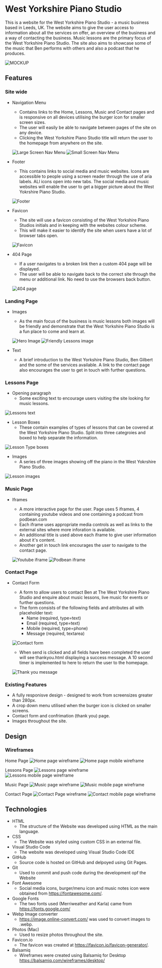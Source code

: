 # West Yorkshire Piano Studio

This is a website for the West Yorkshire Piano Studio - a music business based in Leeds, UK. The website aims to give the user access to information about all the services on offer, an overview of the business and a way of contacting the business. Music lessons are the primary focus of the West Yorkshire Piano Studio. The site also aims to showcase some of the music that Ben performs with others and also a podcast that he produces.  

![MOCKUP](docs/readme_images/mockup.jpg)

## Features

### Site wide
* Navigation Menu   
    * Contains links to the Home, Lessons, Music and Contact pages and is responsive on all devices utilising the burger icon for smaller screen sizes.
    * The user will easily be able to navigate between pages of the site on any device.
    * Clicking the West Yorkshire Piano Studio title will return the user to the homepage from anywhere on the site.

    ![Large Screen Nav Menu](docs/readme_images/large-screen-nav.jpg) ![Small Screen Nav Menu](docs/readme_images/small-screen-nav.jpeg)

* Footer
    * This contains links to social media and music websites. Icons are accessible to people using a screen reader through the use of aria labels. ALl icons open into new tabs. The social media and music websites will enable the user to get a bigger picture about the West Yokrshire Piano Studio.
    
    ![Footer](docs/readme_images/footer.jpg)

* Favicon
    * The site will use a favicon consisting of the West Yorkshire Piano Studios initials and in keeping with the websites colour scheme. 
    * This will make it easier to identify the site when users have a lot of browser tabs open.

    ![Favicon](docs/readme_images/favicon.jpeg)

* 404 Page
    * If a user navigates to a broken link then a custom 404 page will be displayed.
    * The user will be able to navigate back to the correct site through the menu or additional link. No need to use the browsers back button.

    ![404 page](docs/readme_images/404-page.jpg)

### Landing Page
* Images
    * As the main focus of the business is music lessons both images will be friendly and demonstrate that the West Yorkshire Piano Studio is a fun place to come and learn at.

    ![Hero Image](docs/readme_images/hero-image.jpg) ![Friendly Lessons image](docs/readme_images/friendly-image.jpg)

* Text 
    * A brief introduction to the West Yorkshire Piano Studio, Ben Gilbert and the some of the services available. A link to the contact page also encourages the user to get in touch with further questions.

### Lessons Page
* Opening paragraph
    * Some exciting text to encourage users visiting the site looking for music lessons. 

![Lessons text](docs/readme_images/lessons-text.jpg)

* Lesson Boxes
    * These contain examples of types of lessons that can be covered at the West Yorkshire Piano Studio. Split into three categroies and boxed to help separate the information.

![Lesson Type boxes](docs/readme_images/lessons-boxes.jpg)

* Images
    * A series of three images showing off the piano in the West Yokrshire Piano Studio.
    
![Lesson images](docs/readme_images/lessons-images.jpg)

### Music Page
* Iframes
    * A more interactive page for the user. Page uses 5 iframes, 4 containing youtube videos and one containing a podcast from podbean.com
    * Each iframe uses appropriate media controls as well as links to the external sites where more inforation is available.
    * An additional title is used above each iframe to give user information about it's content.
    * Another get in touch link encourages the user to navigate to the contact page.

    ![Youtube iframe](docs/readme_images/iframe-1.jpg)
    ![Podbean iframe](docs/readme_images/iframe-2.jpg)

### Contact Page
* Contact Form
    * A form to allow users to contact Ben at The West Yorkshire Piano Studio and enquire about music lessons, live music for events or further questions.
    * The form consists of the following fields and attributes all with placeholder text:
        * Name (required, type=text)
        * Email (required, type=text)
        * Mobile (required, type=phone)
        * Message (required, textarea)
    
    ![Contact form](docs/readme_images/contact-form.jpg)

    * When send is clicked and all fields have been completed the user will see thankyou.html displaying a success message. A 10 second timer is implemented to here to return the user to the homepage.

    ![Thank you message](docs/readme_images/thankyou.jpg)

### Existing Features

* A fully responisve design - designed to work from screensizes greater than 280px.
* A crop down menu utilised when the burger icon is clicked on smaller screens.
* Contact form and confrimation (thank you) page.
* Images throughout the site.

## Design

### Wireframes

Home Page
![Home page wireframe](docs/readme_images/index.png)
![Home page mobile wireframe](docs/readme_images/index-mobile.png)


Lessons Page
![Lessons page wireframe](docs/readme_images/lessons.png)
![Lessons mobile page wireframe](docs/readme_images/lessons-mobile.png)


Music Page
![Music page wireframe](docs/readme_images/music.png)
![Music mobile page wireframe](docs/readme_images/music-mobile.png)


Contact Page
![Contact Page wireframe](docs/readme_images/Contact.png)
![Contact mobile page wireframe](docs/readme_images/contact-mobile.png)



## Technologies

* HTML
    * The structure of the Website was developed using HTML as the main language.
* CSS
    * The Website was styled using custom CSS in an external file.
* Visual Studio Code
    * The website was developed using Visual Studio Code IDE
* GitHub
    * Source code is hosted on GitHub and delpoyed using Git Pages.
* Git 
    * Used to commit and push code during the development opf the Website
* Font Awesome
    * Social media icons, burger/menu icon and music notes icon were obtained from https://fontawesome.com/.
* Google Fonts
    * The two fonts used (Merriweather and Karla) came from https://fonts.google.com/
* Webp Image converter
    * https://image.online-convert.com/ was used to convert images to .webp.
* Photos (Mac)
    * Used to resize photos throughout the site.
* Favicon.io
    * The favicon was created at https://favicon.io/favicon-generator/.
* Balsamiq
    * Wireframes were created using Balsamiq for Desktop https://balsamiq.com/wireframes/desktop/

